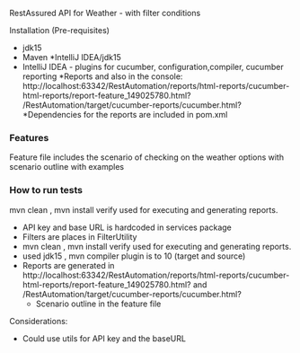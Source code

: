 RestAssured API for Weather - with filter conditions

Installation (Pre-requisites)

* jdk15
* Maven
*IntelliJ IDEA/jdk15
* IntelliJ IDEA - plugins for  cucumber, configuration,compiler, cucumber reporting
*Reports and also in the console:
http://localhost:63342/RestAutomation/reports/html-reports/cucumber-html-reports/report-feature_149025780.html?
  /RestAutomation/target/cucumber-reports/cucumber.html?
  *Dependencies for the reports are included in pom.xml
  

### Features

Feature file includes the scenario of checking on the weather options with scenario outline with examples

### How to run tests
mvn  clean , mvn  install verify used for executing and generating reports.



 * API key and base URL is hardcoded in services package
*  Filters are places in FilterUtility
* mvn  clean , mvn  install verify used for executing and generating reports.
* used jdk15 , mvn compiler plugin is to 10 (target and source)
* Reports are generated in http://localhost:63342/RestAutomation/reports/html-reports/cucumber-html-reports/report-feature_149025780.html?
and /RestAutomation/target/cucumber-reports/cucumber.html?
  * Scenario outline in the feature file
 

Considerations:
* Could use utils for API key and the baseURL


